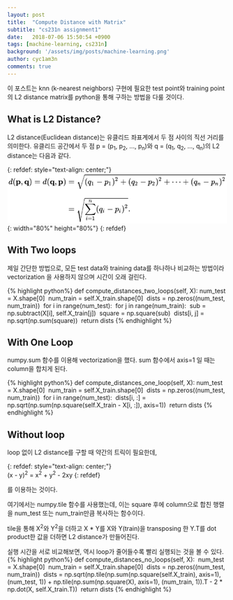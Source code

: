 ```yaml
---
layout: post
title:  "Compute Distance with Matrix"
subtitle: "cs231n assignment1"
date:   2018-07-06 15:50:54 +0900
tags: [machine-learning, cs231n]
background: '/assets/img/posts/machine-learning.png'
author: cyc1am3n
comments: true
---
```

이 포스트는 knn (k-nearest neighbors) 구현에 필요한 test point와 training point의 L2 distance matrix를 python을 통해 구하는 방법을 다룰 것이다.  

## What is L2 Distance?
L2 distance(Euclidean distance)는 유클리드 좌표계에서 두 점 사이의 직선 거리를 의미한다. 유클리드 공간에서 두 점 p = (p<sub>1</sub>, p<sub>2</sub>, ..., p<sub>n</sub>)와 q = (q<sub>1</sub>, q<sub>2</sub>, ..., q<sub>n</sub>)의 L2 distance는 다음과 같다.  

{: refdef: style="text-align: center;"}  
![그림1](/assets/img/posts/compute_distance/l2distance.svg){: width="80%" height="80%"} 
{: refdef}

## With Two loops  
제일 간단한 방법으로, 모든 test data와 training data를 하나하나 비교하는 방법이라 vectorization 을 사용하지 않으며 시간이 오래 걸린다.  

{% highlight python%}
def compute_distances_two_loops(self, X):
​    num_test = X.shape[0]
​    num_train = self.X_train.shape[0]
​    dists = np.zeros((num_test, num_train))
​    for i in range(num_test):
​         for j in range(num_train):
​            sub = np.subtract(X[i], self.X_train[j])
​            square = np.square(sub)
​            dists[i, j] = np.sqrt(np.sum(square))
​    return dists
{% endhighlight %}


## With One Loop  
numpy.sum 함수를 이용해 vectorization을 했다.  sum 함수에서 axis=1 일 때는 column을 합치게 된다.  

{% highlight python%}
def compute_distances_one_loop(self, X):
​    num_test = X.shape[0]
​    num_train = self.X_train.shape[0]
​    dists = np.zeros((num_test, num_train))
​    for i in range(num_test):
​         dists[i, :] = np.sqrt(np.sum(np.square(self.X_train - X[i, :]), axis=1))
​    return dists
{% endhighlight %}


## Without loop  
loop 없이 L2 distance를 구할 때 약간의 트릭이 필요한데, 

{: refdef: style="text-align: center;"}  
(x - y)<sup>2</sup> = x<sup>2</sup> + y<sup>2</sup> - 2xy
{: refdef}  

를 이용하는 것이다.  

여기에서는 numpy.tile 함수를 사용했는데, 이는 square 후에 column으로 합친 행렬을 num_test 또는 num_train만큼 복사하는 함수이다.  

tile을 통해 X<sup>2</sup>와 Y<sup>2</sup>을 더하고 X * Y를 X와 Y(train)을 transposing 한 Y.T를 dot product한 값을 더하면 L2 distance가 만들어진다.   

실행 시간을 서로 비교해보면, 역시 loop가 줄어들수록 빨리 실행되는 것을 볼 수 있다.   
{% highlight python%}
def compute_distances_no_loops(self, X):
​    num_test = X.shape[0]
​    num_train = self.X_train.shape[0]
​    dists = np.zeros((num_test, num_train))
​    dists = np.sqrt(np.tile(np.sum(np.square(self.X_train), axis=1), (num_test, 1)) + np.tile(np.sum(np.square(X), axis=1), (num_train, 1)).T - 2 * np.dot(X, self.X_train.T))
​    return dists
{% endhighlight %}